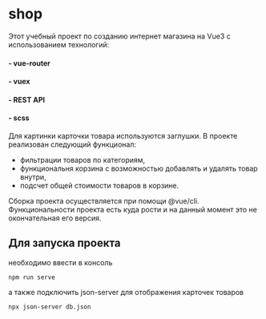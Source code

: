 # shop
Этот учебный проект по созданию интернет магазина на Vue3 
с использованием технологий: 
#### - vue-router 
#### - vuex 
#### - REST API
#### - scss

Для картинки карточки товара используются заглушки.
В проекте реализован следующий функционал:
- фильтрации товаров по категориям, 
- функциональня корзина с возможностью добавлять и удалять товар внутри,
- подсчет общей стоимости товаров в корзине.

Сборка проекта осуществляется при помощи @vue/cli. Функциональности проекта есть куда рости и на данный момент это не окончательная его версия.
## Для запуска проекта 

необходимо ввести в консоль 
```
npm run serve
```
а также подключить json-server для отображения карточек товаров
```
npx json-server db.json
```